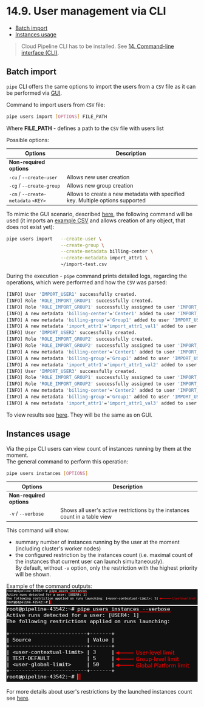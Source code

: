 # 14.9. User management via CLI

- [Batch import](#batch-import)
- [Instances usage](#instances-usage)

> Cloud Pipeline CLI has to be installed. See [14. Command-line interface (CLI)](14._Command-line_interface.md).

## Batch import

`pipe` CLI offers the same options to import the users from a `CSV` file as it can be performed via [GUI](../12_Manage_Settings/12.3._Create_a_new_user.md#users-batch-import).

Command to import users from `CSV` file:

``` bash
pipe users import [OPTIONS] FILE_PATH
```

Where **FILE_PATH** - defines a path to the `CSV` file with users list

Possible options:

| Options | Description |
|---|---|
| **Non-required options** |
| `-cu` / `--create-user` | Allows new user creation |
| `-cg` / `--create-group` | Allows new group creation |
| `-cm` / `--create-metadata` `<KEY>` | Allows to create a new metadata with specified key. Multiple options supported |

To mimic the GUI scenario, described [here](../12_Manage_Settings/12.3._Create_a_new_user.md#import-users), the following command will be used (it imports an [example CSV](../12_Manage_Settings/12.3._Create_a_new_user.md#example-csv) and allows creation of any object, that does not exist yet):

``` bash
pipe users import   --create-user \
                    --create-group \
                    --create-metadata billing-center \
                    --create-metadata import_attr1 \
                    ~/import-test.csv
```

During the execution - `pipe` command prints detailed logs, regarding the operations, which were performed and how the `CSV` was parsed:

``` bash
[INFO] User 'IMPORT_USER1' successfully created.
[INFO] Role 'ROLE_IMPORT_GROUP1' successfully created.
[INFO] Role 'ROLE_IMPORT_GROUP1' successfully assigned to user 'IMPORT_USER1'.
[INFO] A new metadata 'billing-center'='Center1' added to user 'IMPORT_USER1'.
[INFO] A new metadata 'billing-group'='Group1' added to user 'IMPORT_USER1'.
[INFO] A new metadata 'import_attr1'='import_attr1_val1' added to user 'IMPORT_USER1'.
[INFO] User 'IMPORT_USER2' successfully created.
[INFO] Role 'ROLE_IMPORT_GROUP2' successfully created.
[INFO] Role 'ROLE_IMPORT_GROUP2' successfully assigned to user 'IMPORT_USER2'.
[INFO] A new metadata 'billing-center'='Center1' added to user 'IMPORT_USER2'.
[INFO] A new metadata 'billing-group'='Group1' added to user 'IMPORT_USER2'.
[INFO] A new metadata 'import_attr1'='import_attr1_val2' added to user 'IMPORT_USER2'.
[INFO] User 'IMPORT_USER3' successfully created.
[INFO] Role 'ROLE_IMPORT_GROUP1' successfully assigned to user 'IMPORT_USER3'.
[INFO] Role 'ROLE_IMPORT_GROUP2' successfully assigned to user 'IMPORT_USER3'.
[INFO] A new metadata 'billing-center'='Center2' added to user 'IMPORT_USER3'.
[INFO] A new metadata 'billing-group'='Group1' added to user 'IMPORT_USER3'.
[INFO] A new metadata 'import_attr1'='import_attr1_val3' added to user 'IMPORT_USER3'.
```

To view results see [here](../12_Manage_Settings/12.3._Create_a_new_user.md#import-results-review). They will be the same as on GUI.

## Instances usage

Via the `pipe` CLI users can view count of instances running by them at the moment.  
The general command to perform this operation:

``` bash
pipe users instances [OPTIONS]
```

| Options | Description |
|---|---|
| **Non-required options** |
| `-v` / `--verbose` | Shows all user's active restrictions by the instances count in a table view |

This command will show:

- summary number of instances running by the user at the moment (including cluster's worker nodes)
- the configured restriction by the instances count (i.e. maximal count of the instances that current user can launch simultaneously).  
    By default, without `-v` option, only the restriction with the highest priority will be shown.

Example of the command outputs:  
    ![CP_InstancesUsageViaCLI](attachments/InstancesUsage_1.png)  
    ![CP_InstancesUsageViaCLI](attachments/InstancesUsage_2.png)

For more details about user's restrictions by the launched instances count see [here](../12_Manage_Settings/12.4._Edit_delete_a_user.md#allowed-instance-count).
